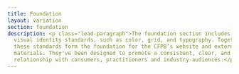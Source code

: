 ```yaml
---
title: Foundation
layout: variation
section: foundation
description: <p class="lead-paragraph">The foundation section includes our
  visual identity standards, such as color, grid, and typography. Together,
  these standards form the foundation for the CFPB’s website and external-facing
  materials. They've been designed to promote a consistent, clear, and trusted
  relationship with consumers, practitioners and industry-audiences.</p>
---
```

